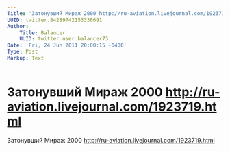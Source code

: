 ```yaml
---
Title: 'Затонувший Мираж 2000 http://ru-aviation.livejournal.com/1923719.html'
UUID: twitter.84289742153330691
Author:
    Title: Balancer
    UUID: twitter.user.balancer73
Date: 'Fri, 24 Jun 2011 20:00:15 +0400'
Type: Post
Markup: Text
---
```


# Затонувший Мираж 2000 http://ru-aviation.livejournal.com/1923719.html

Затонувший Мираж 2000
http://ru-aviation.livejournal.com/1923719.html